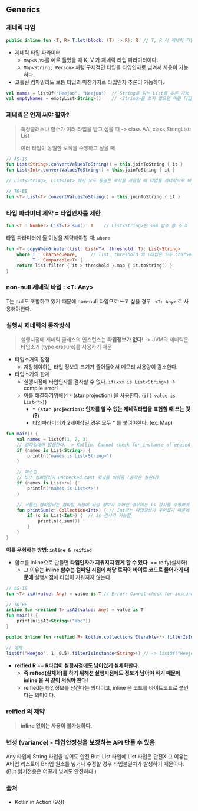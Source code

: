 ## Generics

### 제네릭 타입

```kotlin
public inline fun <T, R> T.let(block: (T) -> R): R  // T, R 이 제네릭 타입이다.
```

- 제네릭 타입 파라미터
    - `Map<K,V>`를 예로 들었을 때 K, V 가 제네릭 타입 파라미터이다.
    - `Map<String, Person>` 처럼 구체적인 타입을 타입인자로 넘겨서 사용이 가능하다.
- 코틀린 컴파일러도 보통 타입과 마찬가지로 타입인자 추론이 가능하다.

```kotlin
val names = listOf("Heejoo", "Heejun")  // String을 담는 List를 추론 가능
val emptyNames = emptyList<String>()    // <String>을 쓰지 않으면 어떤 타입을 담는 리스트인지 알 수 없다.  = 타입 추론이 불가능
```

### 제네릭은 언제 써야 할까?

> 특정클래스나 함수가 여러 타입을 받고 싶을 때 -> class AA<T>, class StringList: List<String>
>
> 여러 타입이 동일한 로직을 수행하고 싶을 때

```kotlin
// AS-IS
fun List<String>.convertValuesToString() = this.joinToString { it }
fun List<Int>.convertValuesToString() = this.joinToString { it }

// List<String>, List<Int> 에서 모두 동일한 로직을 사용할 때 타입을 제네릭으로 바꿔서 사용하자!

// TO-BE
fun <T> List<T>.convertValuesToString() = this.joinToString { it }
```

### 타입 파라미터 제약 = 타입인자를 제한

```kotlin
fun <T : Number> List<T>.sum(): T    // List<String>은 sum 함수 쓸 수 X 
```

타입 파라미터에 둘 이상을 제약해야할 때:  `where`

```kotlin
fun <T> copyWhenGreater(list: List<T>, threshold: T): List<String>
    where T : CharSequence,     // list, threshold 의 T타입은 모두 CharSequence, Comparable<T>타입을 만족해야한다.
          T : Comparable<T> {
    return list.filter { it > threshold }.map { it.toString() }
}
```

### non-null 제네릭 타입 : <T: Any>

T는 null도 포함하고 있기 때문에 non-null 타입으로 쓰고 싶을 경우 ` <T: Any>` 로 사용해야한다.

### 실행시 제네릭의 동작방식

> 실행시점에 제네릭 클래스의 인스턴스는 **타입정보가 없다!** -> JVM의 제네릭은 타입소거 (type erasure)를 사용하기 때문

- 타입소거의 장점
    - 저장해야하는 타입 정보의 크기가 줄어들어서 메모리 사용량이 감소한다.
- 타입소거의 한계
    - 실행시점에 타입인자를 검사할 수 없다. `if(xxx is List<String>)` -> compile error!
    - 이를 해결하기위해선 `*` (star projection) 을 사용한다. (`if( value is List<*>)`)
        - **`* (star projection)`: 인자를 알 수 없는 제네릭타입을 표현할 때 쓰는 것 (?)**
        - 타입파라미터가 2개이상일 경우 모두 * 를 붙여야한다. (ex. Map)

```kotlin
fun main() {
    val names = listOf(1, 2, 3)
    // 컴파일에러 발생한다. -> Kotlin: Cannot check for instance of erased type: List<String>
    if (names is List<String>) {
        println("names is List<String>")
    }

    // 해소법
    // but 컴파일러가 unchecked cast 워닝을 띄워줌 (동작은 잘된다)
    if (names is List<*>) {
        println("names is List<*>")
    }

    // 코틀린 컴파일러는 컴파일 시점에 타입 정보가 주어진 경우에는 is 검사를 수행하게 허용
    fun printSum(c: Collection<Int>) { // Int라는 타입정보가 주어졌기 때문에
        if (c is List<Int>) {  // is 검사가 가능함
            println(c.sum())
        }
    }
}
```

**이를 우회하는 방법: `inline & reified`**

- 함수를 inline으로 만들면 **타입인자가 지워지지 않게 할 수 있다**. == reify(실체화)
    - 그 이유는 **inline 함수는 컴파일 시점에 해당 로직이 바이트 코드로 들어가기 때문에** 실행시점에 타입이 지워지지 않는다.

```kotlin
// AS-IS
fun <T> isA(value: Any) = value is T // Error: Cannot check for instance of erased type: T

// TO-BE
inline fun <reified T> isA2(value: Any) = value is T
fun main() {
    println(isA2<String>("abc"))
}
```

```kotlin
public inline fun <reified R> kotlin.collections.Iterable<*>.filterIsInstance()

// 예제
listOf("Heejoo", 1, 0.5).filterIsInstance<String>() // -> listOf("Heejoo")

```

- **reified R == R타입이 실행시점에도 남아있게 실체화한다.**
    - **즉 refied(실체화)를 하기 위해선 실행시점에도 정보가 남아야 하기 때문에 inline 을 꼭 같이 써줘야 한다!**
    - reified는 타입정보를 남긴다는 의미이고, inline 은 코드를 바이트코드로 붙인다는 의미이다.

### reified 의 제약

> **inline 없이는 사용이 불가능하다.**

### 변셩 (variance) - 타입안정성을 보장하는 API 만들 수 있음

Any 타입에 String 타입을 넣어도 안전 But!
List<Any> 타입에 List<String> 타입은 안전X
그 이유는 A타입 리스트에 B타입 원소를 넣거나 수정할 경우 타입불일치가 발생하기 때문이다. (But 읽기전용은 어떻게 넘겨도 안전하다.)

### 출처

- Kotlin in Action (9장)